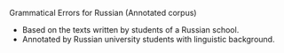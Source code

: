 Grammatical Errors for Russian (Annotated corpus)
* Based on the texts written by students of a Russian school.
* Annotated by Russian university students with linguistic background.
